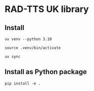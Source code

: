 # RAD-TTS UK library

## Install

```shell
uv venv --python 3.10

source .venv/bin/activate

uv sync
```

## Install as Python package

```shell
pip install -e .
```
